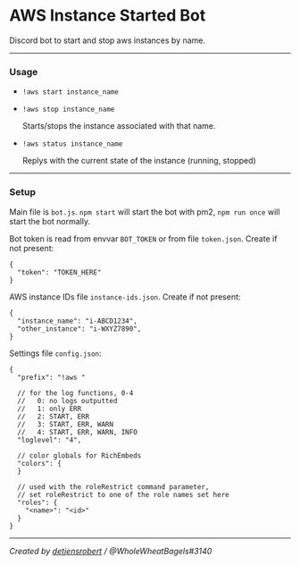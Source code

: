 # AWS Instance Started Bot

Discord bot to start and stop aws instances by name.

------------

### Usage
- `!aws start instance_name`
- `!aws stop instance_name`

	Starts/stops the instance associated with that name.
    
- `!aws status instance_name`

    Replys with the current state of the instance (running, stopped)

------------

### Setup
Main file is `bot.js`.  `npm start` will start the bot with pm2, `npm run once` will start the bot normally.

Bot token is read from envvar `BOT_TOKEN` or from file `token.json`. Create if not present:
```
{
  "token": "TOKEN_HERE"
}
```

AWS instance IDs file `instance-ids.json`. Create if not present:
```
{
  "instance_name": "i-ABCD1234",
  "other_instance": "i-WXYZ7890",
}
```

Settings file `config.json`:
```
{
  "prefix": "!aws "
  
  // for the log functions, 0-4
  //   0: no logs outputted
  //   1: only ERR
  //   2: START, ERR
  //   3: START, ERR, WARN
  //   4: START, ERR, WARN, INFO
  "loglevel": "4",
  
  // color globals for RichEmbeds
  "colors": {
  }
  
  // used with the roleRestrict command parameter,
  // set roleRestrict to one of the role names set here
  "roles": {
    "<name>": "<id>"
  }
}
```

------------

*Created by [detjensrobert](https://github.com/detjensrobert/aws-instances-bot) / @WholeWheatBagels#3140*
